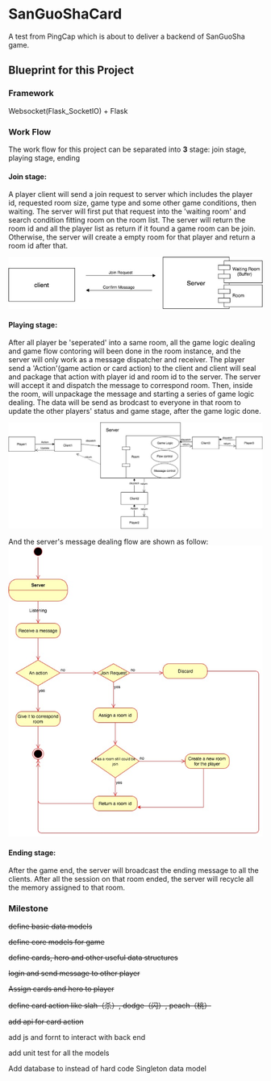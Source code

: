 # SanGuoShaCard
A test from PingCap which is about to deliver a backend of SanGuoSha game.

## Blueprint for this Project

### Framework

Websocket(Flask_SocketIO) + Flask

### Work Flow

The work flow for this project can be separated into **3** stage: join stage, playing stage, ending

#### Join stage:

A player client will send a join request to server which includes the player id, requested room size, game type and some other game conditions, then waiting. The server will first put that request into the 'waiting room' and search condition fitting room on the room list. The server will return the room id and all the player list as return if it found a game room can be join. Otherwise, the server will create a empty room for that player and return a room id after that.

![picture](https://github.com/MikeLing/SanGuoShaCard/blob/master/doc/server_client.jpg)

#### Playing stage:
After all player be 'seperated' into a same room, all the game logic dealing and game flow contoring will been done in the room instance, and the server will only work as a message dispatcher and receiver. The player send a 'Action'(game action or card action) to the client and client will seal and package that action with player id and room id to the server. The server will accept it and dispatch the message to correspond room. Then, inside the room, will unpackage the message and starting a series of game logic dealing.  The data will be send as brodcast to everyone in that room to update the other players' status and game stage, after the game logic done.

![picture](https://github.com/MikeLing/SanGuoShaCard/blob/master/doc/cs2.jpg)

And the server's message dealing flow are shown as follow:
![picture](https://github.com/MikeLing/SanGuoShaCard/blob/master/doc/client_flow.jpg)

#### Ending stage:
After the game end, the server will broadcast the ending message to all the clients. After all the session on that room ended, the server will recycle all the memory assigned to that room.


### Milestone

~~define basic data models~~

~~define core models for game~~

~~define cards, hero and other useful data structures~~

~~login and send message to other player~~

~~Assign cards and hero to player~~

~~define card action like slah（杀）, dodge（闪）, peach（桃）~~

~~add api for card action~~

add js and fornt to interact with back end

add unit test for all the models

Add database to instead of hard code Singleton data model 
